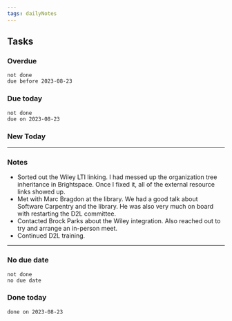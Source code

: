 ```yaml
---
tags: dailyNotes
---
```

## Tasks
### Overdue
```tasks
not done
due before 2023-08-23
```

### Due today
```tasks
not done
due on 2023-08-23
```

### New Today

----
### Notes
- Sorted out the Wiley LTI linking. I had messed up the organization tree inheritance in Brightspace. Once I fixed it, all of the external resource links showed up.
- Met with Marc Bragdon at the library. We had a good talk about Software Carpentry and the library. He was also very much on board with restarting the D2L committee.
- Contacted Brock Parks about the Wiley integration. Also reached out to try and arrange an in-person meet.
- Continued D2L training.
----
### No due date
```tasks
not done
no due date
```

### Done today
```tasks
done on 2023-08-23
```
